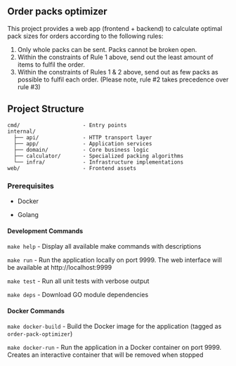 ## Order packs optimizer

This project provides a web app (frontend + backend) to calculate optimal pack sizes for orders according to the following rules:

1. Only whole packs can be sent. Packs cannot be broken open.
2. Within the constraints of Rule 1 above, send out the least amount of items to fulfil the order.
3. Within the constraints of Rules 1 & 2 above, send out as few packs as possible to fulfil each order.
(Please note, rule #2 takes precedence over rule #3)

## Project Structure

```
cmd/                    - Entry points
internal/
  ├── api/              - HTTP transport layer
  ├── app/              - Application services
  ├── domain/           - Core business logic
  ├── calculator/       - Specialized packing algorithms
  └── infra/            - Infrastructure implementations
web/                    - Frontend assets
```

### Prerequisites

- Docker

- Golang

#### Development Commands

`make help` - Display all available make commands with descriptions

`make run` - Run the application locally on port 9999. The web interface will be available at http://localhost:9999

`make test` - Run all unit tests with verbose output

`make deps` - Download GO module dependencies

#### Docker Commands

`make docker-build` - Build the Docker image for the application (tagged as `order-pack-optimizer`)

`make docker-run` - Run the application in a Docker container on port 9999. Creates an interactive container that will be removed when stopped


